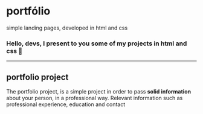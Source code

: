 # portfólio
 simple landing pages, developed in html and css
 
 ### Hello, devs, I present to you some of my projects in html and css 🙂
 ***
 ## portfolio project
 
 The portfolio project, is a simple project in order to pass **solid information** about your person, in a professional way.
 Relevant information such as professional experience, education and contact
 
